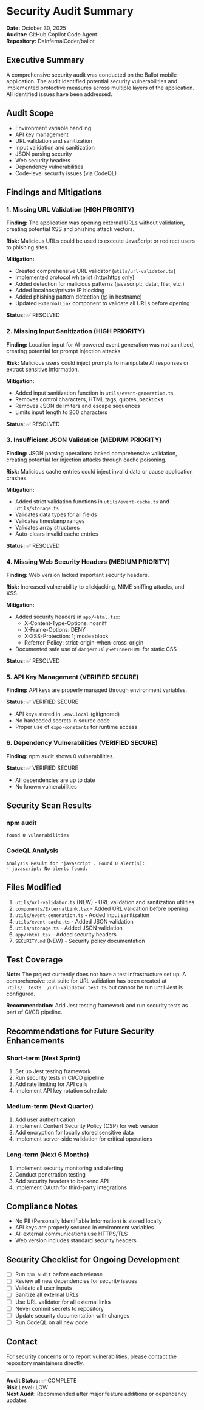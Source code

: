 # Security Audit Summary

**Date:** October 30, 2025  
**Auditor:** GitHub Copilot Code Agent  
**Repository:** DaInfernalCoder/ballot

## Executive Summary

A comprehensive security audit was conducted on the Ballot mobile application. The audit identified potential security vulnerabilities and implemented protective measures across multiple layers of the application. All identified issues have been addressed.

## Audit Scope

- Environment variable handling
- API key management
- URL validation and sanitization
- Input validation and sanitization
- JSON parsing security
- Web security headers
- Dependency vulnerabilities
- Code-level security issues (via CodeQL)

## Findings and Mitigations

### 1. Missing URL Validation (HIGH PRIORITY)

**Finding:** The application was opening external URLs without validation, creating potential XSS and phishing attack vectors.

**Risk:** Malicious URLs could be used to execute JavaScript or redirect users to phishing sites.

**Mitigation:**
- Created comprehensive URL validator (`utils/url-validator.ts`)
- Implemented protocol whitelist (http/https only)
- Added detection for malicious patterns (javascript:, data:, file:, etc.)
- Added localhost/private IP blocking
- Added phishing pattern detection (@ in hostname)
- Updated `ExternalLink` component to validate all URLs before opening

**Status:** ✅ RESOLVED

### 2. Missing Input Sanitization (HIGH PRIORITY)

**Finding:** Location input for AI-powered event generation was not sanitized, creating potential for prompt injection attacks.

**Risk:** Malicious users could inject prompts to manipulate AI responses or extract sensitive information.

**Mitigation:**
- Added input sanitization function in `utils/event-generation.ts`
- Removes control characters, HTML tags, quotes, backticks
- Removes JSON delimiters and escape sequences
- Limits input length to 200 characters

**Status:** ✅ RESOLVED

### 3. Insufficient JSON Validation (MEDIUM PRIORITY)

**Finding:** JSON parsing operations lacked comprehensive validation, creating potential for injection attacks through cache poisoning.

**Risk:** Malicious cache entries could inject invalid data or cause application crashes.

**Mitigation:**
- Added strict validation functions in `utils/event-cache.ts` and `utils/storage.ts`
- Validates data types for all fields
- Validates timestamp ranges
- Validates array structures
- Auto-clears invalid cache entries

**Status:** ✅ RESOLVED

### 4. Missing Web Security Headers (MEDIUM PRIORITY)

**Finding:** Web version lacked important security headers.

**Risk:** Increased vulnerability to clickjacking, MIME sniffing attacks, and XSS.

**Mitigation:**
- Added security headers in `app/+html.tsx`:
  - X-Content-Type-Options: nosniff
  - X-Frame-Options: DENY
  - X-XSS-Protection: 1; mode=block
  - Referrer-Policy: strict-origin-when-cross-origin
- Documented safe use of `dangerouslySetInnerHTML` for static CSS

**Status:** ✅ RESOLVED

### 5. API Key Management (VERIFIED SECURE)

**Finding:** API keys are properly managed through environment variables.

**Status:** ✅ VERIFIED SECURE
- API keys stored in `.env.local` (gitignored)
- No hardcoded secrets in source code
- Proper use of `expo-constants` for runtime access

### 6. Dependency Vulnerabilities (VERIFIED SECURE)

**Finding:** npm audit shows 0 vulnerabilities.

**Status:** ✅ VERIFIED SECURE
- All dependencies are up to date
- No known vulnerabilities

## Security Scan Results

### npm audit
```
found 0 vulnerabilities
```

### CodeQL Analysis
```
Analysis Result for 'javascript'. Found 0 alert(s):
- javascript: No alerts found.
```

## Files Modified

1. `utils/url-validator.ts` (NEW) - URL validation and sanitization utilities
2. `components/ExternalLink.tsx` - Added URL validation before opening
3. `utils/event-generation.ts` - Added input sanitization
4. `utils/event-cache.ts` - Added JSON validation
5. `utils/storage.ts` - Added JSON validation
6. `app/+html.tsx` - Added security headers
7. `SECURITY.md` (NEW) - Security policy documentation

## Test Coverage

**Note:** The project currently does not have a test infrastructure set up. A comprehensive test suite for URL validation has been created at `utils/__tests__/url-validator.test.ts` but cannot be run until Jest is configured.

**Recommendation:** Add Jest testing framework and run security tests as part of CI/CD pipeline.

## Recommendations for Future Security Enhancements

### Short-term (Next Sprint)
1. Set up Jest testing framework
2. Run security tests in CI/CD pipeline
3. Add rate limiting for API calls
4. Implement API key rotation schedule

### Medium-term (Next Quarter)
1. Add user authentication
2. Implement Content Security Policy (CSP) for web version
3. Add encryption for locally stored sensitive data
4. Implement server-side validation for critical operations

### Long-term (Next 6 Months)
1. Implement security monitoring and alerting
2. Conduct penetration testing
3. Add security headers to backend API
4. Implement OAuth for third-party integrations

## Compliance Notes

- No PII (Personally Identifiable Information) is stored locally
- API keys are properly secured in environment variables
- All external communications use HTTPS/TLS
- Web version includes standard security headers

## Security Checklist for Ongoing Development

- [ ] Run `npm audit` before each release
- [ ] Review all new dependencies for security issues
- [ ] Validate all user inputs
- [ ] Sanitize all external URLs
- [ ] Use URL validator for all external links
- [ ] Never commit secrets to repository
- [ ] Update security documentation with changes
- [ ] Run CodeQL on all new code

## Contact

For security concerns or to report vulnerabilities, please contact the repository maintainers directly.

---

**Audit Status:** ✅ COMPLETE  
**Risk Level:** LOW  
**Next Audit:** Recommended after major feature additions or dependency updates
